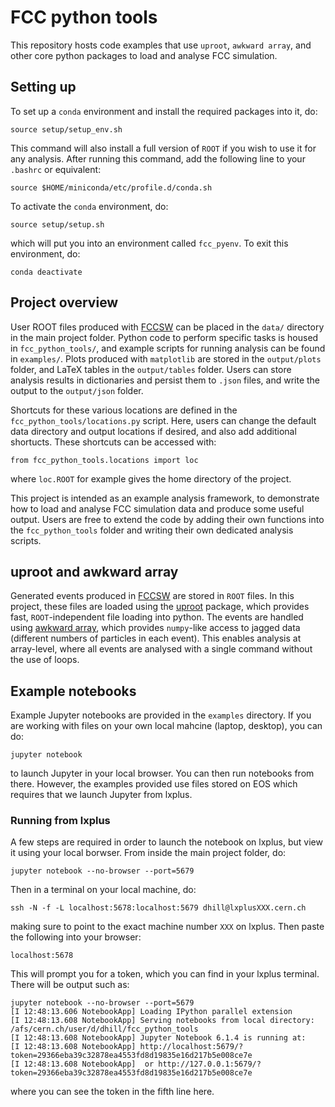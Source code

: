 # FCC python tools

This repository hosts code examples that use `uproot`, `awkward array`, and other core python packages to load and analyse FCC simulation.

## Setting up

To set up a `conda` environment and install the required packages into it, do:

```
source setup/setup_env.sh
```

This command will also install a full version of `ROOT` if you wish to use it for any analysis. After running this command, add the following line to your `.bashrc` or equivalent:

```
source $HOME/miniconda/etc/profile.d/conda.sh
```

To activate the `conda` environment, do:

```
source setup/setup.sh
```

which will put you into an environment called `fcc_pyenv`. To exit this environment, do:

```
conda deactivate
```

## Project overview

User ROOT files produced with [FCCSW](https://github.com/HEP-FCC/FCCSW) can be placed in the `data/` directory in the main project folder. Python code to perform specific tasks is housed in `fcc_python_tools/`, and example scripts for running analysis can be found in `examples/`. Plots produced with `matplotlib` are stored in the `output/plots` folder, and LaTeX tables in the `output/tables` folder. Users can store analysis results in dictionaries and persist them to `.json` files, and write the output to the `output/json` folder.

Shortcuts for these various locations are defined in the `fcc_python_tools/locations.py` script. Here, users can change the default data directory and output locations if desired, and also add additional shortucts. These shortcuts can be accessed with:
```
from fcc_python_tools.locations import loc
```
where `loc.ROOT` for example gives the home directory of the project.

This project is intended as an example analysis framework, to demonstrate how to load and analyse FCC simulation data and produce some useful output. Users are free to extend the code by adding their own functions into the  `fcc_python_tools` folder and writing their own dedicated analysis scripts.

## uproot and awkward array

Generated events produced in [FCCSW](https://github.com/HEP-FCC/FCCSW) are stored in `ROOT` files. In this project, these files are loaded using the [uproot](https://github.com/scikit-hep/uproot4) package, which provides fast, `ROOT`-independent file loading into python. The events are handled using [awkward array](https://github.com/scikit-hep/awkward-1.0), which provides `numpy`-like access to jagged data (different numbers of particles in each event). This enables analysis at array-level, where all events are analysed with a single command without the use of loops.

## Example notebooks

Example Jupyter notebooks are provided in the `examples` directory. If you are working with files on your own local mahcine (laptop, desktop), you can do:
```
jupyter notebook
```
to launch Jupyter in your local browser. You can then run notebooks from there. However, the examples provided use files stored on EOS which requires that we launch Jupyter from lxplus. 

### Running from lxplus

A few steps are required in order to launch the notebook on lxplus, but view it using your local borwser. From inside the main project folder, do:
```
jupyter notebook --no-browser --port=5679
```
Then in a terminal on your local machine, do:
```
ssh -N -f -L localhost:5678:localhost:5679 dhill@lxplusXXX.cern.ch
```
making sure to point to the exact machine number `XXX` on lxplus. Then paste the following into your browser:
```
localhost:5678
```
This will prompt you for a token, which you can find in your lxplus terminal. There will be output such as:
```
jupyter notebook --no-browser --port=5679
[I 12:48:13.606 NotebookApp] Loading IPython parallel extension
[I 12:48:13.608 NotebookApp] Serving notebooks from local directory: /afs/cern.ch/user/d/dhill/fcc_python_tools
[I 12:48:13.608 NotebookApp] Jupyter Notebook 6.1.4 is running at:
[I 12:48:13.608 NotebookApp] http://localhost:5679/?token=29366eba39c32878ea4553fd8d19835e16d217b5e008ce7e
[I 12:48:13.608 NotebookApp]  or http://127.0.0.1:5679/?token=29366eba39c32878ea4553fd8d19835e16d217b5e008ce7e
```
where you can see the token in the fifth line here.

